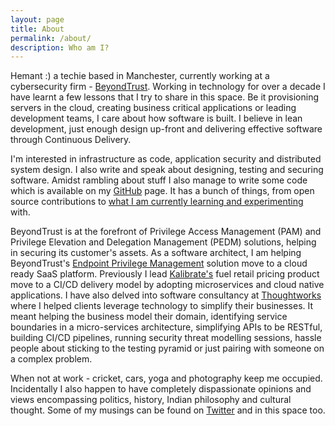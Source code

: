 ```yaml
---
layout: page
title: About
permalink: /about/
description: Who am I?
---
```


Hemant :) a techie based in Manchester, currently working at a cybersecurity firm - [BeyondTrust](https://www.beyondtrust.com). Working in technology for over a decade I have learnt a few lessons that I try to share in this space. Be it provisioning servers in the cloud, creating business critical applications or leading development teams, I care about how software is built. I believe in lean development, just enough design up-front and delivering effective software through Continuous Delivery.

I'm interested in infrastructure as code, application security and distributed system design. I also write and speak about designing, testing and securing software. Amidst rambling about stuff I also manage to write some code which is available on my [GitHub](https://github.com/hemantksingh) page. It has a bunch of things, from open source contributions to [what I am currently learning and experimenting](https://github.com/hemantksingh/messup-learn) with.

BeyondTrust is at the forefront of Privilege Access Management (PAM) and Privilege Elevation and Delegation Management (PEDM) solutions, helping in securing its customer's assets. As a software architect, I am helping BeyondTrust's [Endpoint Privilege Management](https://www.beyondtrust.com/solutions) solution move to a cloud ready SaaS platform.  Previously I lead [Kalibrate's](https://www.kalibrate.com) fuel retail pricing product move to a CI/CD delivery model by adopting microservices and cloud native applications. I have also delved into software consultancy at [Thoughtworks](https://thoughtworks.com) where I helped clients leverage technology to simplify their businesses. It meant helping the business model their domain, identifying service boundaries in a micro-services architecture, simplifying APIs to be RESTful, building CI/CD pipelines, running security threat modelling sessions, hassle people about sticking to the testing pyramid or just pairing with someone on a complex problem.

When not at work - cricket, cars, yoga and photography keep me occupied. Incidentally I also happen to have completely dispassionate opinions and views encompassing politics, history, Indian philosophy and cultural thought. Some of my musings can be found on [Twitter](https://twitter.com/_hemantksingh) and in this space too.
